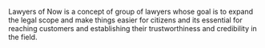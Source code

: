 Lawyers of Now is a concept of group of lawyers whose goal is to expand the legal scope and make things easier for citizens and its essential for reaching customers and establishing their trustworthiness and credibility in the field.
